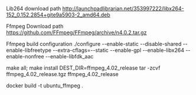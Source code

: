 
Lib264 download path
http://launchpadlibrarian.net/353997222/libx264-152_0.152.2854+gite9a5903-2_amd64.deb


Ffmpeg Download path
https://github.com/FFmpeg/FFmpeg/archive/n4.0.2.tar.gz

Ffmpeg build configuration
./configure --enable-static --disable-shared --enable-libfreetype --extra-cflags=--static --enable-gpl --enable-libx264 --enable-nonfree --enable-libfdk_aac

make all; make install DEST_DIR=ffmpeg_4.02_release
tar -zcvf ffmpeg_4.02_release.tgz ffmpeg_4.02_release


docker build -t ubuntu_ffmpeg .
